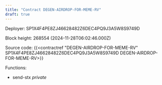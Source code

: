 ```yaml
---
title: "Contract DEGEN-AIRDROP-FOR-MEME-RV"
draft: true
---
```

Deployer: SP1X4F4PE8ZJ46628482Z6DEC4PQ9J3A5W8S9749D


 



Block height: 268554 (2024-11-28T06:02:46.000Z)

Source code: {{<contractref "DEGEN-AIRDROP-FOR-MEME-RV" SP1X4F4PE8ZJ46628482Z6DEC4PQ9J3A5W8S9749D DEGEN-AIRDROP-FOR-MEME-RV>}}

Functions:

* send-stx _private_
